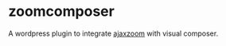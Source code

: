 # zoomcomposer
A wordpress plugin to integrate [ajaxzoom](http://ajax-zoom.com) with visual composer.
